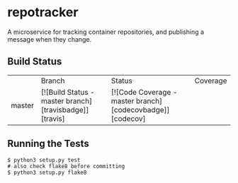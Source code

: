 # repotracker
A microservice for tracking container repositories, and publishing a message when they change.

## Build Status

[travis]: http://travis-ci.org/#!/release-engineering/repotracker
[travisbadge]: https://secure.travis-ci.org/release-engineering/repotracker.png?branch=master
[codecov]: https://codecov.io/gh/release-engineering/repotracker
[codecovbadge]: https://codecov.io/gh/release-engineering/repotracker/branch/master/graph/badge.svg

<table>
  <th>
    <td>Branch</td>
    <td>Status</td>
    <td>Coverage</td>
  </th>
  <tr>
    <td>master</td>
    <td>[![Build Status - master branch][travisbadge]][travis]</td>
    <td>[![Code Coverage - master branch][codecovbadge]][codecov]</td>
  </tr>
</table>

## Running the Tests

    $ python3 setup.py test
    # also check flake8 before committing
    $ python3 setup.py flake8
